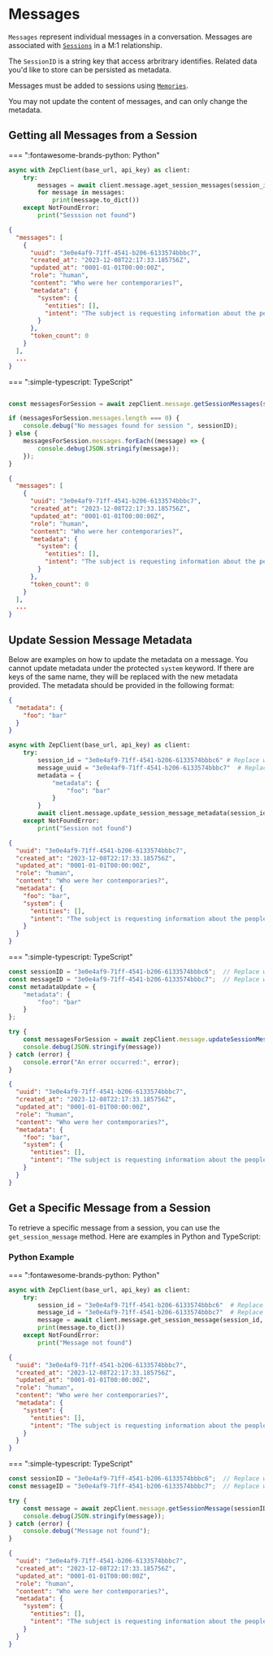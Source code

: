 # Messages

`Messages` represent individual messages in a conversation. Messages are associated with [`Sessions`](sessions.md) in a M:1 relationship.

The `SessionID` is a string key that access arbritrary identifies. Related data you'd like to store can be persisted as metadata.

Messages must be added to sessions using [`Memories`](memories.md).

You may not update the content of messages, and can only change the metadata.

## Getting all Messages from a Session

=== ":fontawesome-brands-python: Python"

```python title="Get all Messages from a Session"
async with ZepClient(base_url, api_key) as client:
    try:
        messages = await client.message.aget_session_messages(session_id)
        for message in messages:
            print(message.to_dict())
    except NotFoundError:
        print("Sesssion not found")


```

```json title="Output"
{
  "messages": [
    {
      "uuid": "3e0e4af9-71ff-4541-b206-6133574bbbc7",
      "created_at": "2023-12-08T22:17:33.185756Z",
      "updated_at": "0001-01-01T00:00:00Z",
      "role": "human",
      "content": "Who were her contemporaries?",
      "metadata": {
        "system": {
          "entities": [],
          "intent": "The subject is requesting information about the people who were living at the same time as the woman in question."
        }
      },
      "token_count": 0
    }
  ],
  ...
}
```

=== ":simple-typescript: TypeScript"

```javascript title="Get all Messages from a Session"

const messagesForSession = await zepClient.message.getSessionMessages(sessionID);

if (messagesForSession.messages.length === 0) {
    console.debug("No messages found for session ", sessionID);
} else {
    messagesForSession.messages.forEach((message) => {
        console.debug(JSON.stringify(message));
    });
}
```
```json title="Output
{
  "messages": [
    {
      "uuid": "3e0e4af9-71ff-4541-b206-6133574bbbc7",
      "created_at": "2023-12-08T22:17:33.185756Z",
      "updated_at": "0001-01-01T00:00:00Z",
      "role": "human",
      "content": "Who were her contemporaries?",
      "metadata": {
        "system": {
          "entities": [],
          "intent": "The subject is requesting information about the people who were living at the same time as the woman in question."
        }
      },
      "token_count": 0
    }
  ],
  ...
}
```

## Update Session Message Metadata

Below are examples on how to update the metadata on a message.
You cannot update metadata under the protected `system` keyword.
If there are keys of the same name, they will be replaced with the new metadata provided.
The metadata should be provided in the following format:

```json title="metadata"
{
  "metadata": {
    "foo": "bar"
  }
}

```

```python title="Update Metadata on a Message"
async with ZepClient(base_url, api_key) as client:
    try:
        session_id = "3e0e4af9-71ff-4541-b206-6133574bbbc6" # Replace with the actual session_id
        message_uuid = "3e0e4af9-71ff-4541-b206-6133574bbbc7"  # Replace with the actual message_id
        metadata = {
            "metadata": {
                "foo": "bar"
            }
        }
        await client.message.update_session_message_metadata(session_id, message_id, metadata)
    except NotFoundError:
        print("Session not found")
```
```json title="Output"
{
  "uuid": "3e0e4af9-71ff-4541-b206-6133574bbbc7",
  "created_at": "2023-12-08T22:17:33.185756Z",
  "updated_at": "0001-01-01T00:00:00Z",
  "role": "human",
  "content": "Who were her contemporaries?",
  "metadata": {
    "foo": "bar",
    "system": {
      "entities": [],
      "intent": "The subject is requesting information about the people who were living at the same time as the woman in question."
    }
  }
}
```

=== ":simple-typescript: TypeScript"

```javascript title="Update Metadata on a Message"
const sessionID = "3e0e4af9-71ff-4541-b206-6133574bbbc6";  // Replace with the actual session ID
const messageID = "3e0e4af9-71ff-4541-b206-6133574bbbc7";  // Replace with the actual message ID
const metadataUpdate = {
    "metadata": {
        "foo": "bar"
    }
};

try {
    const messagesForSession = await zepClient.message.updateSessionMessageMetadata(sessionID, messageID, metadataUpdate);
    console.debug(JSON.stringify(message))
} catch (error) {
    console.error("An error occurred:", error);
}
```
```json title="Output"
{
  "uuid": "3e0e4af9-71ff-4541-b206-6133574bbbc7",
  "created_at": "2023-12-08T22:17:33.185756Z",
  "updated_at": "0001-01-01T00:00:00Z",
  "role": "human",
  "content": "Who were her contemporaries?",
  "metadata": {
    "foo": "bar",
    "system": {
      "entities": [],
      "intent": "The subject is requesting information about the people who were living at the same time as the woman in question."
    }
  }
}
```

## Get a Specific Message from a Session

To retrieve a specific message from a session, you can use the `get_session_message` method. Here are examples in Python and TypeScript:

### Python Example

=== ":fontawesome-brands-python: Python"

```python title="Get Message from Session"
async with ZepClient(base_url, api_key) as client:
    try:
        session_id = "3e0e4af9-71ff-4541-b206-6133574bbbc6"  # Replace with the actual session_id
        message_id = "3e0e4af9-71ff-4541-b206-6133574bbbc7"  # Replace with the actual message_id
        message = await client.message.get_session_message(session_id, message_id)
        print(message.to_dict())
    except NotFoundError:
        print("Message not found")
```
```json title="Output"
{
  "uuid": "3e0e4af9-71ff-4541-b206-6133574bbbc7",
  "created_at": "2023-12-08T22:17:33.185756Z",
  "updated_at": "0001-01-01T00:00:00Z",
  "role": "human",
  "content": "Who were her contemporaries?",
  "metadata": {
    "system": {
      "entities": [],
      "intent": "The subject is requesting information about the people who were living at the same time as the woman in question."
    }
  }
}
```

=== ":simple-typescript: TypeScript"
```javascript title="Get message from Session"
const sessionID = "3e0e4af9-71ff-4541-b206-6133574bbbc6";  // Replace with the actual session ID
const messageID = "3e0e4af9-71ff-4541-b206-6133574bbbc7";  // Replace with the actual message ID

try {
    const message = await zepClient.message.getSessionMessage(sessionID, messageID);
    console.debug(JSON.stringify(message));
} catch (error) {
    console.debug("Message not found");
}
```
```json title="Output"
{
  "uuid": "3e0e4af9-71ff-4541-b206-6133574bbbc7",
  "created_at": "2023-12-08T22:17:33.185756Z",
  "updated_at": "0001-01-01T00:00:00Z",
  "role": "human",
  "content": "Who were her contemporaries?",
  "metadata": {
    "system": {
      "entities": [],
      "intent": "The subject is requesting information about the people who were living at the same time as the woman in question."
    }
  }
}
```
